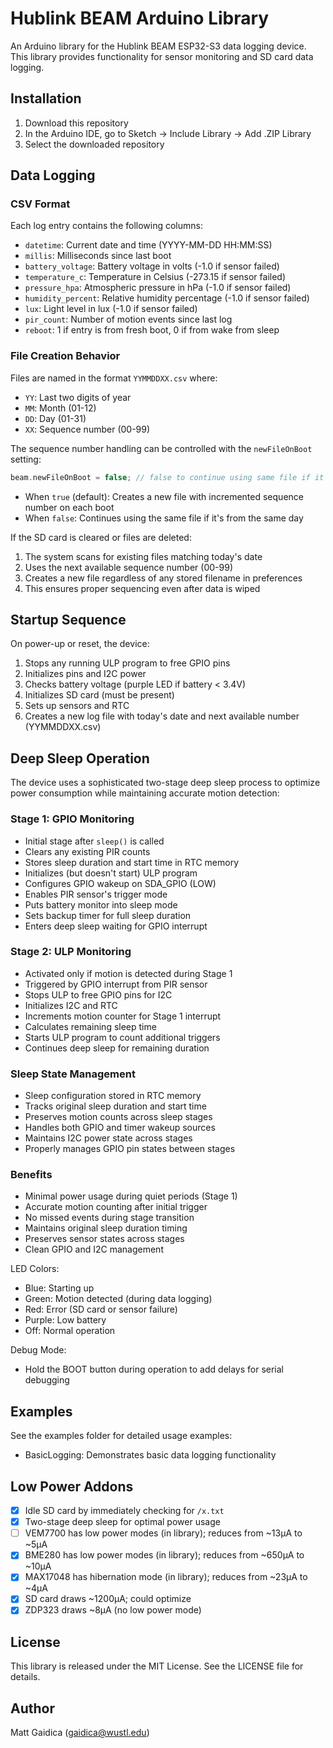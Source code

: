 # Hublink BEAM Arduino Library

An Arduino library for the Hublink BEAM ESP32-S3 data logging device. This library provides functionality for sensor monitoring and SD card data logging.

## Installation

1. Download this repository
2. In the Arduino IDE, go to Sketch -> Include Library -> Add .ZIP Library
3. Select the downloaded repository

## Data Logging

### CSV Format
Each log entry contains the following columns:
- `datetime`: Current date and time (YYYY-MM-DD HH:MM:SS)
- `millis`: Milliseconds since last boot
- `battery_voltage`: Battery voltage in volts (-1.0 if sensor failed)
- `temperature_c`: Temperature in Celsius (-273.15 if sensor failed)
- `pressure_hpa`: Atmospheric pressure in hPa (-1.0 if sensor failed)
- `humidity_percent`: Relative humidity percentage (-1.0 if sensor failed)
- `lux`: Light level in lux (-1.0 if sensor failed)
- `pir_count`: Number of motion events since last log
- `reboot`: 1 if entry is from fresh boot, 0 if from wake from sleep

### File Creation Behavior
Files are named in the format `YYMMDDXX.csv` where:
- `YY`: Last two digits of year
- `MM`: Month (01-12)
- `DD`: Day (01-31)
- `XX`: Sequence number (00-99)

The sequence number handling can be controlled with the `newFileOnBoot` setting:
```cpp
beam.newFileOnBoot = false; // false to continue using same file if it's the same day
```

- When `true` (default): Creates a new file with incremented sequence number on each boot
- When `false`: Continues using the same file if it's from the same day

If the SD card is cleared or files are deleted:
1. The system scans for existing files matching today's date
2. Uses the next available sequence number (00-99)
3. Creates a new file regardless of any stored filename in preferences
4. This ensures proper sequencing even after data is wiped

## Startup Sequence

On power-up or reset, the device:
1. Stops any running ULP program to free GPIO pins
2. Initializes pins and I2C power
3. Checks battery voltage (purple LED if battery < 3.4V)
4. Initializes SD card (must be present)
5. Sets up sensors and RTC
6. Creates a new log file with today's date and next available number (YYMMDDXX.csv)

## Deep Sleep Operation

The device uses a sophisticated two-stage deep sleep process to optimize power consumption while maintaining accurate motion detection:

### Stage 1: GPIO Monitoring
- Initial stage after `sleep()` is called
- Clears any existing PIR counts
- Stores sleep duration and start time in RTC memory
- Initializes (but doesn't start) ULP program
- Configures GPIO wakeup on SDA_GPIO (LOW)
- Enables PIR sensor's trigger mode
- Puts battery monitor into sleep mode
- Sets backup timer for full sleep duration
- Enters deep sleep waiting for GPIO interrupt

### Stage 2: ULP Monitoring
- Activated only if motion is detected during Stage 1
- Triggered by GPIO interrupt from PIR sensor
- Stops ULP to free GPIO pins for I2C
- Initializes I2C and RTC
- Increments motion counter for Stage 1 interrupt
- Calculates remaining sleep time
- Starts ULP program to count additional triggers
- Continues deep sleep for remaining duration

### Sleep State Management
- Sleep configuration stored in RTC memory
- Tracks original sleep duration and start time
- Preserves motion counts across sleep stages
- Handles both GPIO and timer wakeup sources
- Maintains I2C power state across stages
- Properly manages GPIO pin states between stages

### Benefits
- Minimal power usage during quiet periods (Stage 1)
- Accurate motion counting after initial trigger
- No missed events during stage transition
- Maintains original sleep duration timing
- Preserves sensor states across stages
- Clean GPIO and I2C management

LED Colors:
- Blue: Starting up
- Green: Motion detected (during data logging)
- Red: Error (SD card or sensor failure)
- Purple: Low battery
- Off: Normal operation

Debug Mode:
- Hold the BOOT button during operation to add delays for serial debugging

## Examples

See the examples folder for detailed usage examples:
- BasicLogging: Demonstrates basic data logging functionality

## Low Power Addons

- [x] Idle SD card by immediately checking for `/x.txt`
- [x] Two-stage deep sleep for optimal power usage
- [ ] VEM7700 has low power modes (in library); reduces from ~13µA to ~5µA
- [x] BME280 has low power modes (in library); reduces from ~650µA to ~10µA
- [x] MAX17048 has hibernation mode (in library); reduces from ~23µA to ~4µA
- [x] SD card draws ~1200µA; could optimize
- [x] ZDP323 draws ~8µA (no low power mode)

## License

This library is released under the MIT License. See the LICENSE file for details.

## Author

Matt Gaidica (gaidica@wustl.edu) 